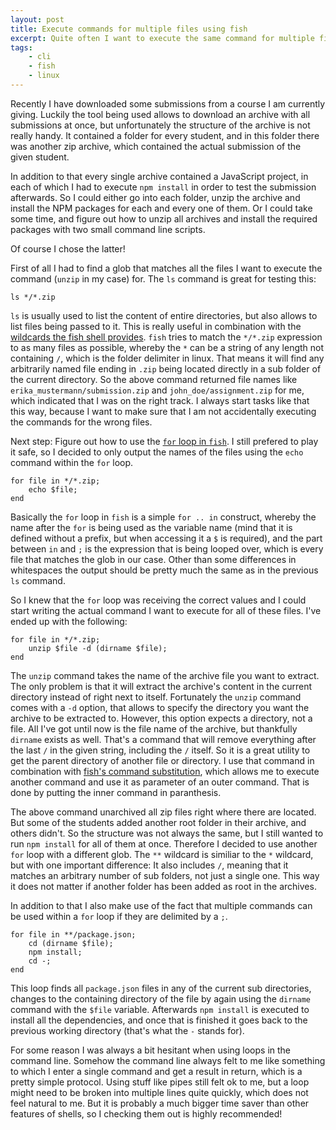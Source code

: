 ```yaml
---
layout: post
title: Execute commands for multiple files using fish
excerpt: Quite often I want to execute the same command for multiple files. It is quite easy to achieve that using the fish shell, once you get the hang of it.
tags:
    - cli
    - fish
    - linux
---
```


Recently I have downloaded some submissions from a course I am currently giving. Luckily the tool being used allows to
download an archive with all submissions at once, but unfortunately the structure of the archive is not really handy. It
contained a folder for every student, and in this folder there was another zip archive, which contained the actual
submission of the given student.

In addition to that every single archive contained a JavaScript project, in each of which I had to execute
`npm install` in order to test the submission afterwards. So I could either go into each folder, unzip the archive and
install the NPM packages for each and every one of them. Or I could take some time, and figure out how to unzip all
archives and install the required packages with two small command line scripts.

Of course I chose the latter!

First of all I had to find a glob that matches all the files I want to execute the command (`unzip` in my case) for. The
`ls` command is great for testing this:

```plaintext
ls */*.zip
```

`ls` is usually used to list the content of entire directories, but also allows to list files being passed to it. This
is really useful in combination with the
[wildcards the fish shell provides](https://fishshell.com/docs/current/index.html#wildcards). `fish` tries to match the
`*/*.zip` expression to as many files as possible, whereby the `*` can be a string of any length not containing `/`,
which is the folder delimiter in linux. That means it will find any arbitrarily named file ending in `.zip` being
located directly in a sub folder of the current directory. So the above command returned file names like
`erika_mustermann/submission.zip` and `john_doe/assignment.zip` for me, which indicated that I was on the right track. I
always start tasks like that this way, because I want to make sure that I am not accidentally executing the commands for
the wrong files.

Next step: Figure out how to use the [`for` loop in `fish`](https://fishshell.com/docs/current/cmds/for.html). I still
prefered to play it safe, so I decided to only output the names of the files using the `echo` command within the `for`
loop.

```plaintext
for file in */*.zip;
    echo $file;
end
```

Basically the `for` loop in `fish` is a simple `for .. in` construct, whereby the name after the `for` is being used as
the variable name (mind that it is defined without a prefix, but when accessing it a `$` is required), and the part
between `in` and `;` is the expression that is being looped over, which is every file that matches the glob in our case.
Other than some differences in whitespaces the output should be pretty much the same as in the previous `ls` command.

So I knew that the `for` loop was receiving the correct values and I could start writing the actual command I want to
execute for all of these files. I've ended up with the following:

```plaintext
for file in */*.zip;
    unzip $file -d (dirname $file);
end
```

The `unzip` command takes the name of the archive file you want to extract. The only problem is that it will extract the
archive's content in the current directory instead of right next to itself. Fortunately the `unzip` command comes with a
`-d` option, that allows to specify the directory you want the archive to be extracted to. However, this option expects
a directory, not a file. All I've got until now is the file name of the archive, but thankfully `dirname` exists as
well. That's a command that will remove everything after the last `/` in the given string, including the `/` itself. So
it is a great utility to get the parent directory of another file or directory. I use that command in combination with
[fish's command substitution](https://fishshell.com/docs/current/index.html#command-substitution), which allows me to
execute another command and use it as parameter of an outer command. That is done by putting the inner command in
paranthesis.

The above command unarchived all zip files right where there are located. But some of the students added another root
folder in their archive, and others didn't. So the structure was not always the same, but I still wanted to run
`npm install` for all of them at once. Therefore I decided to use another `for` loop with a different glob. The `**`
wildcard is similiar to the `*` wildcard, but with one important difference: It also includes `/`, meaning that it
matches an arbitrary number of sub folders, not just a single one. This way it does not matter if another folder has
been added as root in the archives.

In addition to that I also make use of the fact that multiple commands can be used within a `for` loop if they are
delimited by a `;`.

```plaintext
for file in **/package.json;
    cd (dirname $file);
    npm install;
    cd -;
end
```

This loop finds all `package.json` files in any of the current sub directories, changes to the containing directory of
the file by again using the `dirname` command with the `$file` variable. Afterwards `npm install` is executed to
install all the dependencies, and once that is finished it goes back to the previous working directory (that's what the
`-` stands for).

For some reason I was always a bit hesitant when using loops in the command line. Somehow the command line always felt
to me like something to which I enter a single command and get a result in return, which is a pretty simple protocol.
Using stuff like pipes still felt ok to me, but a loop might need to be broken into multiple lines quite quickly, which
does not feel natural to me. But it is probably a much bigger time saver than other features of shells, so I checking
them out is highly recommended!
